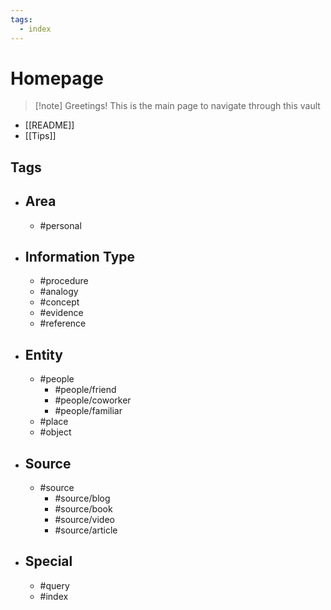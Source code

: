 ```yaml
---
tags:
  - index
---
```

# Homepage

> [!note] Greetings!
> This is the main page to navigate through this vault

- [[README]]
- [[Tips]]

## Tags

- ## Area
	- #personal
- ## Information Type
	- #procedure 
	- #analogy 
	- #concept 
	- #evidence 
	- #reference 
- ## Entity
	- #people
		- #people/friend
		- #people/coworker
		- #people/familiar
	- #place
	- #object
- ## Source
	- #source 
		- #source/blog 
		- #source/book 
		- #source/video 
		- #source/article 
- ## Special
	- #query 
	- #index 